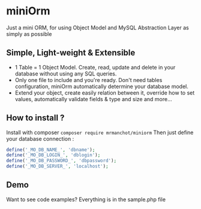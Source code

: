 miniOrm
=======
Just a mini ORM, for using Object Model and MySQL Abstraction Layer as simply as possible

Simple, Light-weight & Extensible
--------
+ 1 Table = 1 Object Model. Create, read, update and delete in your database without using any SQL queries. 
+ Only one file to include and you're ready. Don't need tables configuration, miniOrm automatically determine your database model. 
+ Extend your object, create easily relation between it, override how to set values, automatically validate fields & type and size and more... 

How to install ?
--------
Install with composer `composer require mrmanchot/miniorm`
Then just define your database connection :

```php
define('_MO_DB_NAME_', 'dbname');
define('_MO_DB_LOGIN_', 'dblogin');
define('_MO_DB_PASSWORD_', 'dbpassword');
define('_MO_DB_SERVER_', 'localhost');
```

Demo
--------
Want to see code examples? Everything is in the sample.php file
